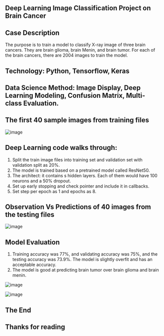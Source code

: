 ## Deep Learning Image Classification Project on Brain Cancer

## Case Description
The purpose is to train a model to classify X-ray image of three brain cancers. They are brain glioma, brain Menin, and brain tumor. For each of the brain cancers, there are 2004 images to train the model.

## Technology: Python, Tensorflow, Keras
## Data Science Method: Image Display, Deep Learning Modeling, Confusion Matrix, Multi-class Evaluation.


## The first 40 sample images from training files

![image](https://github.com/user-attachments/assets/b731748f-e4d9-45bb-986b-56814ec14c4a)



## Deep Learning code walks through:
1.	Split the train image files into training set and validation set with validation split as 20%. 
2.	The model is trained based on a pretrained model called ResNet50. 
3.	The architect: it contains s hidden layers. Each of them would have 100 neurons and a 50% dropout.
4.	Set up early stopping and check pointer and include it in callbacks.
5.	Set step per epoch as 1 and epochs as 8. 


## Observation Vs Predictions of 40 images from the testing files

![image](https://github.com/user-attachments/assets/f7697f2c-4d2b-451d-aa58-6bdddc68e921)


## Model Evaluation
1.	Training accuracy was 77%, and validating accuracy was 75%, and the testing accuracy was 73.9%. The model is slightly overfit and has an acceptable accuracy.
2.	The model is good at predicting brain tumor over brain glioma and brain menin.

![image](https://github.com/user-attachments/assets/a5f923a3-33c6-432b-bd9a-9c3e53b8aca9)

![image](https://github.com/user-attachments/assets/9b188057-493f-4417-8326-acc3b25bc48e)

## The End
## Thanks for reading
